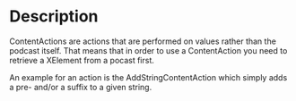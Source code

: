 Description
===========
ContentActions are actions that are performed on values rather than the podcast itself.
That means that in order to use a ContentAction you need to retrieve a XElement from a pocast first.

An example for an action is the AddStringContentAction which simply adds a pre- and/or a suffix to a given string.